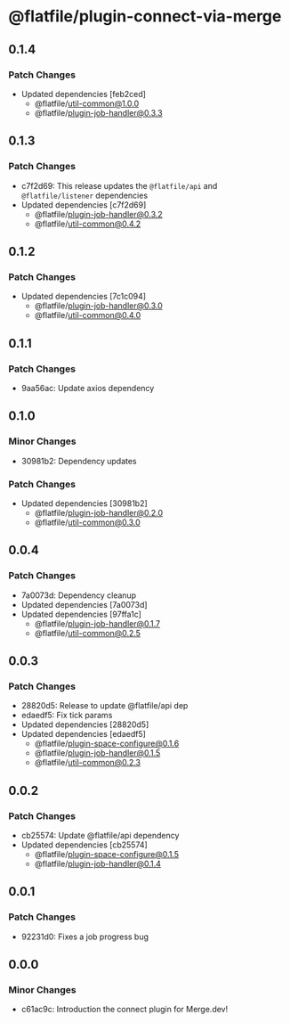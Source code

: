 # @flatfile/plugin-connect-via-merge

## 0.1.4

### Patch Changes

- Updated dependencies [feb2ced]
  - @flatfile/util-common@1.0.0
  - @flatfile/plugin-job-handler@0.3.3

## 0.1.3

### Patch Changes

- c7f2d69: This release updates the `@flatfile/api` and `@flatfile/listener` dependencies
- Updated dependencies [c7f2d69]
  - @flatfile/plugin-job-handler@0.3.2
  - @flatfile/util-common@0.4.2

## 0.1.2

### Patch Changes

- Updated dependencies [7c1c094]
  - @flatfile/plugin-job-handler@0.3.0
  - @flatfile/util-common@0.4.0

## 0.1.1

### Patch Changes

- 9aa56ac: Update axios dependency

## 0.1.0

### Minor Changes

- 30981b2: Dependency updates

### Patch Changes

- Updated dependencies [30981b2]
  - @flatfile/plugin-job-handler@0.2.0
  - @flatfile/util-common@0.3.0

## 0.0.4

### Patch Changes

- 7a0073d: Dependency cleanup
- Updated dependencies [7a0073d]
- Updated dependencies [97ffa1c]
  - @flatfile/plugin-job-handler@0.1.7
  - @flatfile/util-common@0.2.5

## 0.0.3

### Patch Changes

- 28820d5: Release to update @flatfile/api dep
- edaedf5: Fix tick params
- Updated dependencies [28820d5]
- Updated dependencies [edaedf5]
  - @flatfile/plugin-space-configure@0.1.6
  - @flatfile/plugin-job-handler@0.1.5
  - @flatfile/util-common@0.2.3

## 0.0.2

### Patch Changes

- cb25574: Update @flatfile/api dependency
- Updated dependencies [cb25574]
  - @flatfile/plugin-space-configure@0.1.5
  - @flatfile/plugin-job-handler@0.1.4

## 0.0.1

### Patch Changes

- 92231d0: Fixes a job progress bug

## 0.0.0

### Minor Changes

- c61ac9c: Introduction the connect plugin for Merge.dev!
